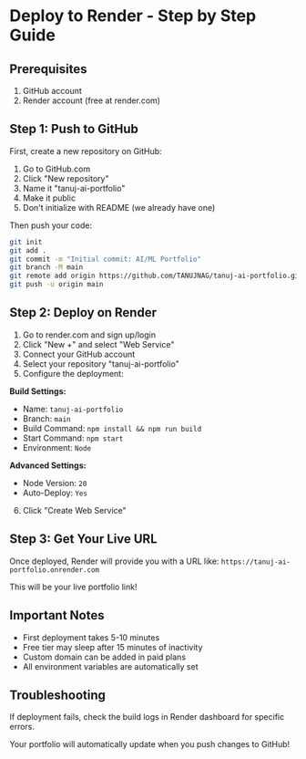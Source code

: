 # Deploy to Render - Step by Step Guide

## Prerequisites
1. GitHub account
2. Render account (free at render.com)

## Step 1: Push to GitHub

First, create a new repository on GitHub:

1. Go to GitHub.com
2. Click "New repository"
3. Name it "tanuj-ai-portfolio"
4. Make it public
5. Don't initialize with README (we already have one)

Then push your code:

```bash
git init
git add .
git commit -m "Initial commit: AI/ML Portfolio"
git branch -M main
git remote add origin https://github.com/TANUJNAG/tanuj-ai-portfolio.git
git push -u origin main
```

## Step 2: Deploy on Render

1. Go to render.com and sign up/login
2. Click "New +" and select "Web Service"
3. Connect your GitHub account
4. Select your repository "tanuj-ai-portfolio"
5. Configure the deployment:

**Build Settings:**
- Name: `tanuj-ai-portfolio`
- Branch: `main`
- Build Command: `npm install && npm run build`
- Start Command: `npm start`
- Environment: `Node`

**Advanced Settings:**
- Node Version: `20`
- Auto-Deploy: `Yes`

6. Click "Create Web Service"

## Step 3: Get Your Live URL

Once deployed, Render will provide you with a URL like:
`https://tanuj-ai-portfolio.onrender.com`

This will be your live portfolio link!

## Important Notes

- First deployment takes 5-10 minutes
- Free tier may sleep after 15 minutes of inactivity
- Custom domain can be added in paid plans
- All environment variables are automatically set

## Troubleshooting

If deployment fails, check the build logs in Render dashboard for specific errors.

Your portfolio will automatically update when you push changes to GitHub!